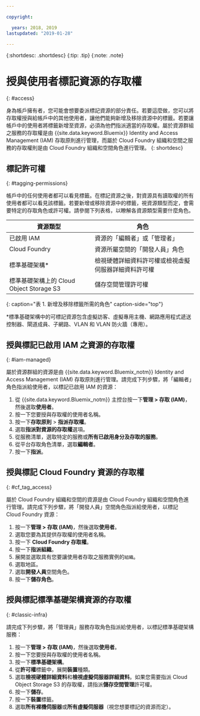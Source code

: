 ```yaml
---

copyright:

  years: 2018, 2019
lastupdated: "2019-01-28"

---
```


{:shortdesc: .shortdesc}
{:tip: .tip}
{:note: .note}


# 授與使用者標記資源的存取權	
{: #access}	
	
身為帳戶擁有者，您可能會想要委派標記資源的部分責任。若要這麼做，您可以將存取權授與給帳戶中的其他使用者，讓他們能夠新增及移除資源中的標籤。若要讓帳戶中的使用者將標籤新增至資源，必須為他們指派適當的存取權。屬於資源群組之服務的存取權是由 {{site.data.keyword.Bluemix}} Identity and Access Management (IAM) 存取原則進行管理，而屬於 Cloud Foundry 組織和空間之服務的存取權則是由 Cloud Foundry 組織和空間角色進行管理。
{: shortdesc}

## 標記許可權
{: #tagging-permissions}

帳戶中的任何使用者都可以看見標籤。在標記資源之後，對資源具有讀取權的所有使用者都可以看見該標籤。若要新增或移除資源中的標籤，視資源類型而定，會需要特定的存取角色或許可權。請參閱下列表格，以瞭解各資源類型需要什麼角色。 


| 資源類型 |角色|
|--------|---------------|
| 已啟用 IAM | 資源的「編輯者」或「管理者」 | 
|Cloud Foundry| 資源所屬空間的「開發人員」角色  | 
| 標準基礎架構*| 檢視硬體詳細資料許可權或檢視虛擬伺服器詳細資料許可權 |
| 標準基礎架構上的 Cloud Object Storage S3 | 儲存空間管理許可權 |
{: caption="表 1. 新增及移除標籤所需的角色" caption-side="top"}

*標準基礎架構中的可標記資源包含虛擬訪客、虛擬專用主機、網路應用程式遞送控制器、閘道成員、子網路、VLAN 和 VLAN 防火牆（專用）。


## 授與標記已啟用 IAM 之資源的存取權
{: #iam-managed}

屬於資源群組的資源是由 {{site.data.keyword.Bluemix_notm}} Identity and Access Management (IAM) 存取原則進行管理。請完成下列步驟，將「編輯者」角色指派給使用者，以標記已啟用 IAM 的資源：

  1. 從 {{site.data.keyword.Bluemix_notm}} 主控台按一下**管理 > 存取 (IAM)**，然後選取**使用者**。
  2. 按一下您要授與存取權的使用者名稱。 
  3. 按一下**存取原則** > **指派存取權**。
  4. 選取**指派對資源的存取權**選項。
  5. 從服務清單，選取特定的服務或**所有已啟用身分及存取的服務**。
  6. 從平台存取角色清單，選取**編輯者**。 
  7. 按一下**指派**。

## 授與標記 Cloud Foundry 資源的存取權
{: #cf_tag_access}

屬於 Cloud Foundry 組織和空間的資源是由 Cloud Foundry 組織和空間角色進行管理。請完成下列步驟，將「開發人員」空間角色指派給使用者，以標記 Cloud Foundry 資源：

 1. 按一下**管理 > 存取 (IAM)**，然後選取**使用者**。
2. 選取您要為其提供存取權的使用者名稱。
3. 按一下 **Cloud Foundry 存取權**。 
4. 按一下**指派組織**。
5. 展開並選取具有您要讓使用者存取之服務實例的`組織`。 
6. 選取地區。 
7. 選取**開發人員**空間角色。
8. 按一下**儲存角色**。

## 授與標記標準基礎架構資源的存取權
{: #classic-infra}

請完成下列步驟，將「管理員」服務存取角色指派給使用者，以標記標準基礎架構服務：

  1. 按一下**管理 > 存取 (IAM)**，然後選取**使用者**。
  2. 按一下您要授與存取權的使用者名稱。
  3. 按一下**標準基礎架構**。
  4. 從**許可權**標籤中，展開**裝置**種類。
  5. 選取**檢視硬體詳細資料**和**檢視虛擬伺服器詳細資料**。如果您需要指派 Cloud Object Storage S3 的存取權，請指派**儲存空間管理**許可權。
  6. 按一下**儲存**。
  7. 按一下**裝置**標籤。
  8. 選取**所有裸機伺服器**或**所有虛擬伺服器**（視您想要標記的資源而定）。

